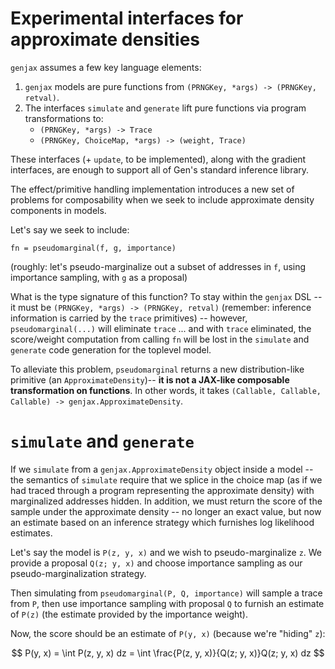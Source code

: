 # Experimental interfaces for approximate densities

`genjax` assumes a few key language elements:

1. `genjax` models are pure functions from `(PRNGKey, *args) -> (PRNGKey, retval)`.
2. The interfaces `simulate` and `generate` lift pure functions via program transformations to:
   - `(PRNGKey, *args) -> Trace`
   - `(PRNGKey, ChoiceMap, *args) -> (weight, Trace)`

These interfaces (+ `update`, to be implemented), along with the gradient interfaces, are enough to support all of Gen's standard inference library.

The effect/primitive handling implementation introduces a new set of problems for composability when we seek to include approximate density components in models.

Let's say we seek to include:

```
fn = pseudomarginal(f, g, importance)
```

(roughly: let's pseudo-marginalize out a subset of addresses in `f`, using importance sampling, with `g` as a proposal)

What is the type signature of this function? To stay within the `genjax` DSL -- it must be `(PRNGKey, *args) -> (PRNGKey, retval)` (remember: inference information is carried by the `trace` primitives) -- however, `pseudomarginal(...)` will eliminate `trace` ... and with `trace` eliminated, the score/weight computation from calling `fn` will be lost in the `simulate` and `generate` code generation for the toplevel model.

To alleviate this problem, `pseudomarginal` returns a new distribution-like primitive (an `ApproximateDensity`)-- **it is not a JAX-like composable transformation on functions**. In other words, it takes `(Callable, Callable, Callable) -> genjax.ApproximateDensity`.

# `simulate` and `generate`

If we `simulate` from a `genjax.ApproximateDensity` object inside a model -- the semantics of `simulate` require that we splice in the choice map (as if we had traced through a program representing the approximate density) with marginalized addresses hidden. In addition, we must return the score of the sample under the approximate density -- no longer an exact value, but now an estimate based on an inference strategy which furnishes log likelihood estimates.

Let's say the model is `P(z, y, x)` and we wish to pseudo-marginalize `z`. We provide a proposal `Q(z; y, x)` and choose importance sampling as our pseudo-marginalization strategy.

Then simulating from `pseudomarginal(P, Q, importance)` will sample a trace from `P`, then use importance sampling with proposal `Q` to furnish an estimate of `P(z)` (the estimate provided by the importance weight).

Now, the score should be an estimate of `P(y, x)` (because we're "hiding" `z`):

$$
P(y, x) = \int P(z, y, x) dz = \int \frac{P(z, y, x)}{Q(z; y, x)}Q(z; y, x) dz
$$

